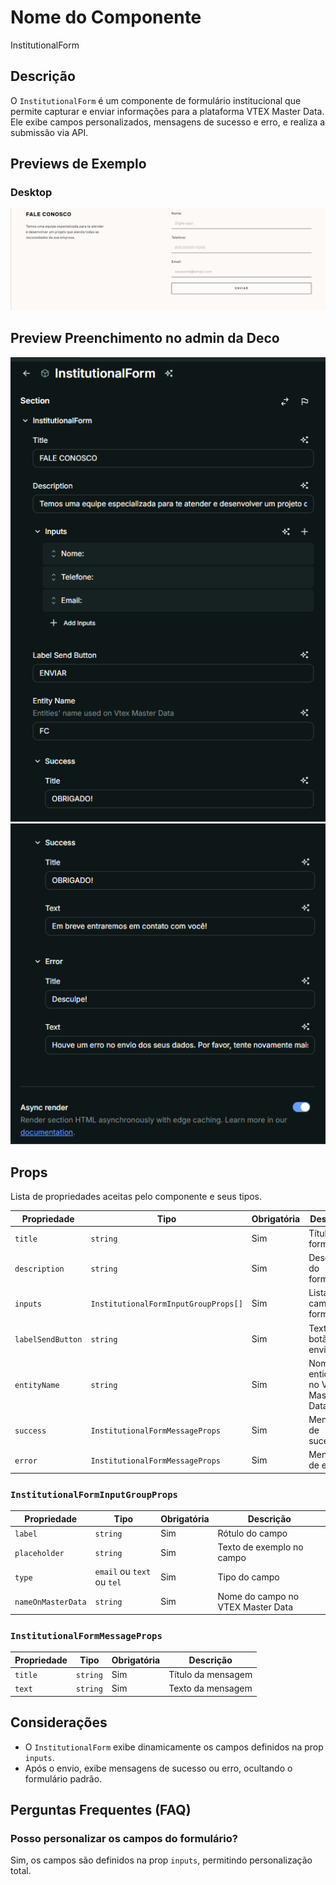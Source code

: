 # Nome do Componente
InstitutionalForm

## Descrição
O `InstitutionalForm` é um componente de formulário institucional que permite capturar e enviar informações para a plataforma VTEX Master Data. Ele exibe campos personalizados, mensagens de sucesso e erro, e realiza a submissão via API.

## Previews de Exemplo

### Desktop
![Preview Desktop](previewDesktop.png)

## Preview Preenchimento no admin da Deco
![Preview de Preenchimento - 1](preenchimentoDeco-1.png)
![Preview de Preenchimento - 2](preenchimentoDeco-2.png)

## Props
Lista de propriedades aceitas pelo componente e seus tipos.

| Propriedade | Tipo | Obrigatória | Descrição |
|------------|------|-------------|------------|
| `title` | `string` | Sim | Título do formulário |
| `description` | `string` | Sim | Descrição do formulário |
| `inputs` | `InstitutionalFormInputGroupProps[]` | Sim | Lista de campos do formulário |
| `labelSendButton` | `string` | Sim | Texto do botão de envio |
| `entityName` | `string` | Sim | Nome da entidade no VTEX Master Data |
| `success` | `InstitutionalFormMessageProps` | Sim | Mensagem de sucesso |
| `error` | `InstitutionalFormMessageProps` | Sim | Mensagem de erro |

### `InstitutionalFormInputGroupProps`

| Propriedade | Tipo | Obrigatória | Descrição |
|------------|------|-------------|------------|
| `label` | `string` | Sim | Rótulo do campo |
| `placeholder` | `string` | Sim | Texto de exemplo no campo |
| `type` | `email` ou `text` ou `tel`| Sim | Tipo do campo |
| `nameOnMasterData` | `string` | Sim | Nome do campo no VTEX Master Data |

### `InstitutionalFormMessageProps`

| Propriedade | Tipo | Obrigatória | Descrição |
|------------|------|-------------|------------|
| `title` | `string` | Sim | Título da mensagem |
| `text` | `string` | Sim | Texto da mensagem |

## Considerações
- O `InstitutionalForm` exibe dinamicamente os campos definidos na prop `inputs`.
- Após o envio, exibe mensagens de sucesso ou erro, ocultando o formulário padrão.

## Perguntas Frequentes (FAQ)

### Posso personalizar os campos do formulário?
Sim, os campos são definidos na prop `inputs`, permitindo personalização total.

